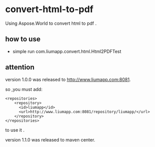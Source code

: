 # convert-html-to-pdf
Using Aspose.World to convert html to pdf .

## how to use

* simple run com.liumapp.convert.html.Html2PDFTest


## attention 

version 1.0.0 was released to http://www.liumapp.com:8081.

so ,you must add: 

    <repositories>
        <repository>
          <id>liumapp</id>
          <url>http://www.liumapp.com:8081/repository/liumapp/</url>
        </repository>
    </repositories>
    
to use it .    

version 1.1.0 was released to maven center.	
